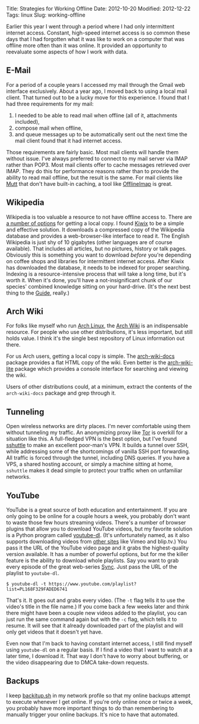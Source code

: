Title: Strategies for Working Offline
Date: 2012-10-20
Modified: 2012-12-22
Tags: linux
Slug: working-offline

Earlier this year I went through a period where I had only intermittent internet access. Constant, high-speed internet access is so common these days that I had forgotten what it was like to work on a computer that was offline more often than it was online. It provided an opportunity to reevaluate some aspects of how I work with data.

## E-Mail

For a period of a couple years I accessed my mail through the Gmail web interface exclusively. About a year ago, I moved back to using a local mail client. That turned out to be a lucky move for this experience. I found that I had three requirements for my mail:

1. I needed to be able to read mail when offline (all of it, attachments included),
2. compose mail when offline,
3. and queue messages up to be automatically sent out the next time the mail client found that it had internet access.

Those requirements are fairly basic. Most mail clients will handle them without issue. I've always preferred to connect to my mail server via IMAP rather than POP3. Most mail clients offer to cache messages retrieved over IMAP. They do this for performance reasons rather than to provide the ability to read mail offline, but the result is the same. For mail clients like [Mutt](http://www.mutt.org/) that don't have built-in caching, a tool like [OfflineImap](http://offlineimap.org/) is great.

## Wikipedia

Wikipedia is too valuable a resource to not have offline access to. There are [a number of options](https://en.wikipedia.org/wiki/Wikipedia:Database_download) for getting a local copy. I found [Kiwix](http://www.kiwix.org/index.php/Main_Page) to be a simple and effective solution. It downloads a compressed copy of the Wikipedia database and provides a web-browser-like interface to read it. The English Wikipedia is just shy of 10 gigabytes (other languages are of course available). That includes all articles, but no pictures, history or talk pages. Obviously this is something you want to download *before* you're depending on coffee shops and libraries for intermittent internet access. After Kiwix has downloaded the database, it needs to be indexed for proper searching. Indexing is a resource-intensive process that will take a long time, but it's worth it. When it's done, you'll have a not-insignificant chunk of our species' combined knowledge sitting on your hard-drive. (It's the next best thing to the [Guide](https://en.wikipedia.org/wiki/The_Hitchhiker%27s_Guide_to_the_Galaxy), really.)

## Arch Wiki

For folks like myself who run [Arch Linux](https://www.archlinux.org/), the [Arch Wiki](https://wiki.archlinux.org/) is an indispensable resource. For people who use other distributions, it's less important, but still holds value. I think it's the single best repository of Linux information out there.

For us Arch users, getting a local copy is simple. The [arch-wiki-docs](https://www.archlinux.org/packages/community/any/arch-wiki-docs/) package provides a flat HTML copy of the wiki. Even better is the [arch-wiki-lite](https://www.archlinux.org/packages/community/any/arch-wiki-lite/) package which provides a console interface for searching and viewing the wiki.

Users of other distributions could, at a minimum, extract the contents of the `arch-wiki-docs` package and grep through it.

## Tunneling

Open wireless networks are dirty places. I'm never comfortable using them without tunneling my traffic. An anonymizing proxy like [Tor](https://www.torproject.org/) is overkill for a situation like this. A full-fledged VPN is the best option, but I've found [sshuttle](https://github.com/apenwarr/sshuttle) to make an excellent poor-man's VPN. It builds a tunnel over SSH, while addressing some of the shortcomings of vanilla SSH port forwarding. All traffic is forced through the tunnel, including DNS queries. If you have a VPS, a shared hosting account, or simply a machine sitting at home, `sshuttle` makes it dead simple to protect your traffic when on unfamiliar networks.

## YouTube

YouTube is a great source of both education and entertainment. If you are only going to be online for a couple hours a week, you probably don't want to waste those few hours streaming videos. There's a number of browser plugins that allow you to download YouTube videos, but my favorite solution is a Python program called [youtube-dl](https://github.com/rg3/youtube-dl/). (It's unfortunately named, as it also supports downloading videos from [other sites](http://rg3.github.com/youtube-dl/documentation.html#d4) like Vimeo and blip.tv.) You pass it the URL of the YouTube video page and it grabs the highest-quality version available. It has a number of powerful options, but for me the killer feature is the ability to download whole playlists. Say you want to grab every episode of the great web-series [Sync](https://www.youtube.com/playlist?list=PL168F329FADED6741). Just pass the URL of the playlist to `youtube-dl`.

    $ youtube-dl -t https://www.youtube.com/playlist?list=PL168F329FADED6741

That's it. It goes out and grabs every video. (The `-t` flag tells it to use the video's title in the file name.) If you come back a few weeks later and think there might have been a couple new videos added to the playlist, you can just run the same command again but with the `-c` flag, which tells it to resume. It will see that it already downloaded part of the playlist and will only get videos that it doesn't yet have.

Even now that I'm back to having constant internet access, I still find myself using `youtube-dl` on a regular basis. If I find a video that I want to watch at a later time, I download it. That way I don't have to worry about buffering, or the video disappearing due to DMCA take-down requests.

## Backups

I keep [backitup.sh](http://pig-monkey.com/2012/10/3/back-it-up/) in my network profile so that my online backups attempt to execute whenever I get online. If you're only online once or twice a week, you probably have more important things to do than remembering to manually trigger your online backups. It's nice to have that automated.
